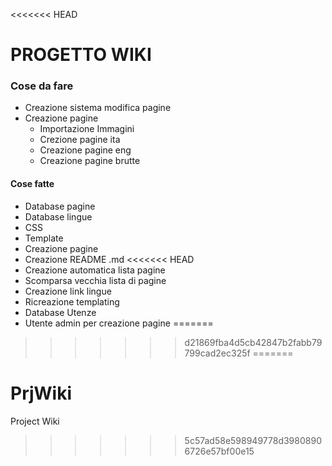 <<<<<<< HEAD
# PROGETTO WIKI

### Cose da fare
* Creazione sistema modifica pagine
* Creazione pagine
    * Importazione Immagini
    * Crezione pagine ita
    * Creazione pagine eng
    * Creazione pagine brutte

#### Cose fatte
* Database pagine
* Database lingue
* CSS
* Template
* Creazione pagine
* Creazione README .md
<<<<<<< HEAD
* Creazione automatica lista pagine
* Scomparsa vecchia lista di pagine
* Creazione link lingue
* Ricreazione templating
* Database Utenze
* Utente admin per creazione pagine
=======
>>>>>>> d21869fba4d5cb42847b2fabb79799cad2ec325f
=======
# PrjWiki
Project Wiki
>>>>>>> 5c57ad58e598949778d39808906726e57bf00e15
